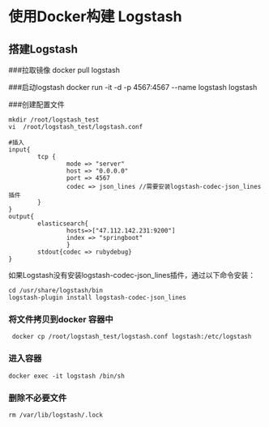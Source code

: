 # 使用Docker构建 Logstash


## 搭建Logstash

###拉取镜像
docker pull logstash

###启动logstash
docker run -it -d -p 4567:4567 --name logstash logstash


###创建配置文件

	mkdir /root/logstash_test
	vi  /root/logstash_test/logstash.conf

	#插入
	input{
	        tcp {
	                mode => "server"
	                host => "0.0.0.0"
	                port => 4567
	                codec => json_lines //需要安装logstash-codec-json_lines插件
	        }
	}
	output{
	        elasticsearch{
	                hosts=>["47.112.142.231:9200"]
	                index => "springboot"
	                }
	        stdout{codec => rubydebug}
	}
	

如果Logstash没有安装logstash-codec-json_lines插件，通过以下命令安装：	
 
	cd /usr/share/logstash/bin
	logstash-plugin install logstash-codec-json_lines


### 将文件拷贝到docker 容器中

	 docker cp /root/logstash_test/logstash.conf logstash:/etc/logstash


### 进入容器
	
	docker exec -it logstash /bin/sh

### 删除不必要文件

	rm /var/lib/logstash/.lock